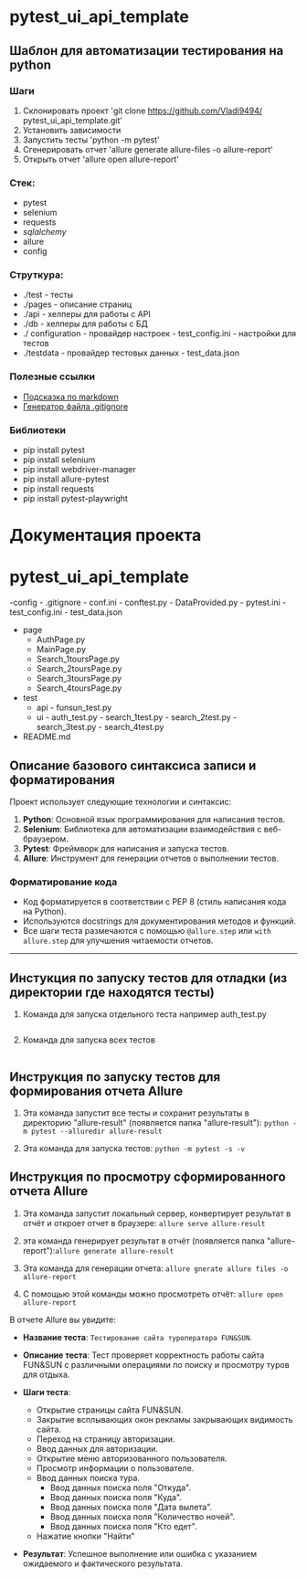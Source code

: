 # pytest_ui_api_template

## Шаблон для автоматизации тестирования на python

### Шаги
1. Склонировать проект 'git clone https://github.com/Vladi9494/
pytest_ui_api_template.git'   
2. Установить зависимости
3. Запустить тесты 'python -m pytest'
4. Сгенерировать отчет 'allure generate allure-files -o allure-report'
5. Открыть отчет 'allure open allure-report'

### Стек:
- pytest
- selenium
- requests
- _sqlalchemy_
- allure
- config

### Струткура:
- ./test - тесты
- ./pages - описание страниц
- ./api - хелперы для работы с API
- ./db - хелперы для работы с БД
- ./ configuration - провайдер настроек
      - test_config.ini - настройки для тестов
- ./testdata - провайдер тестовых данных
      - test_data.json

### Полезные ссылки
- [Подсказка по markdown](https://www.markdownguide.org/basic-syntax/)
- [Генератор файла .gitignore](https://www.toptal.com/developers/gitignore/)

### Библиотеки
- pip install pytest
- pip install selenium
- pip install webdriver-manager
- pip install allure-pytest
- pip install requests
- pip install pytest-playwright 

# Документация проекта

# pytest_ui_api_template
-config
    - .gitignore
    - conf.ini
    - conftest.py
    - DataProvided.py
    - pytest.ini
    - test_config.ini
    - test_data.json
- page
     - AuthPage.py
     - MainPage.py
     - Search_1toursPage.py
     - Search_2toursPage.py
     - Search_3toursPage.py
     - Search_4toursPage.py
- test
    - api
          - funsun_test.py
    - ui 
          - auth_test.py
          - search_1test.py
          - search_2test.py
          - search_3test.py
          - search_4test.py
- README.md          

## Описание базового синтаксиса записи и форматирования

Проект использует следующие технологии и синтаксис:

1. **Python**: Основной язык программирования для написания тестов.
2. **Selenium**: Библиотека для автоматизации взаимодействия с веб-браузером.
3. **Pytest**: Фреймворк для написания и запуска тестов.
4. **Allure**: Инструмент для генерации отчетов о выполнении тестов.

### Форматирование кода

- Код форматируется в соответствии с PEP 8 (стиль написания кода на Python).
- Используются docstrings для документирования методов и функций.
- Все шаги теста размечаются с помощью `@allure.step` или `with allure.step`
 для улучшения читаемости отчетов.

---
## Инстукция по запуску тестов для отладки (из директории где находятся тесты)

1. Команда для запуска отдельного теста например auth_test.py
```python -m pytest auth_test.py
```
2. Команда для запуска всех тестов

```python -m pytest
```
## Инструкция по запуску тестов для формирования отчета Allure
 
1. Эта команда запустит все тесты и сохранит результаты в директорию "allure-result"
(появляется папка "allure-result"): ```python -m pytest --alluredir allure-result```

2. Эта команда для запуска тестов: ```python -m pytest -s -v```


## Инструкция по просмотру сформированного отчета Allure

1. Эта команда запустит локальный сервер, конвертирует результат в отчёт
   и откроет отчет в браузере: ```allure serve allure-result```

2.  эта команда генерирует результат в отчёт (появляется папка "allure-report"):```allure generate allure-result```

3. Эта команда для генерации отчета: ```allure gnerate allure files -o allure-report```

4. С помощью этой команды можно просмотреть отчёт: ```allure open allure-report```

 В отчете Allure вы увидите:
   - **Название теста**: `Тестирование сайта туроператора FUN&SUN`.
   - **Описание теста**: Тест проверяет корректность работы сайта FUN&SUN
    с различными операциями по поиску и просмотру туров для отдыха.
   - **Шаги теста**:
     - Открытие страницы сайта FUN&SUN.
     - Закрытие всплывающих окон рекламы закрывающих видимость сайта.
     - Переход на страницу авторизации.
     - Ввод данных для авторизации.
     - Открытие меню авторизованного пользователя.
     - Просмотр информации о пользователе.
     - Ввод данных поиска тура.
         - Ввод данных поиска поля "Откуда".
         - Ввод данных поиска поля "Куда".
         - Ввод данных поиска поля "Дата вылета".
         - Ввод данных поиска поля "Количество ночей".
         - Ввод данных поиска поля "Кто едет".
     - Нажатие кнопки "Найти"     

   - **Результат**: Успешное выполнение или ошибка с указанием ожидаемого и фактического результата.
